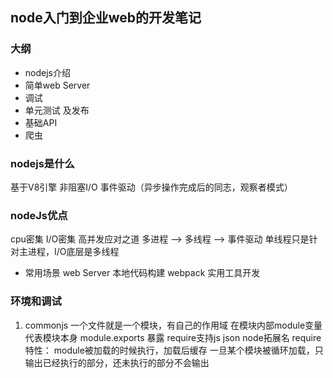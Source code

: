 ## node入门到企业web的开发笔记

### 大纲
-    nodejs介绍
-    简单web Server
-    调试
-    单元测试 及发布
-    基础API
-    爬虫

### nodejs是什么
基于V8引擎 非阻塞I/O 事件驱动（异步操作完成后的同志，观察者模式）
### nodeJs优点
cpu密集  I/O密集
高并发应对之道
多进程  --> 多线程  --> 事件驱动
单线程只是针对主进程，I/O底层是多线程 
- 常用场景
web Server 
本地代码构建 webpack
实用工具开发

### 环境和调试
1. commonjs 
一个文件就是一个模块，有自己的作用域
在模块内部module变量代表模块本身
module.exports 暴露
require支持js json node拓展名
require特性： 
module被加载的时候执行，加载后缓存
一旦某个模块被循环加载，只输出已经执行的部分，还未执行的部分不会输出